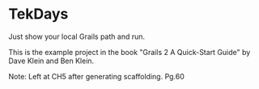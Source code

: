 # TekDays

Just show your local Grails path and run.

This is the example project in the book "Grails 2 A Quick-Start Guide" 
by Dave Klein and Ben Klein.

Note: Left at CH5 after generating scaffolding. Pg.60

